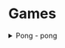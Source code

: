 # Games

<details>
<summary>Pong - pong</summary>

## Pong

<img src="pong/assets/pong.png" width="150">
<img src="pong/assets/pong2.png" width="150">

### Descrição

Jogo Pong desenvolvido com PyGame.

</details>